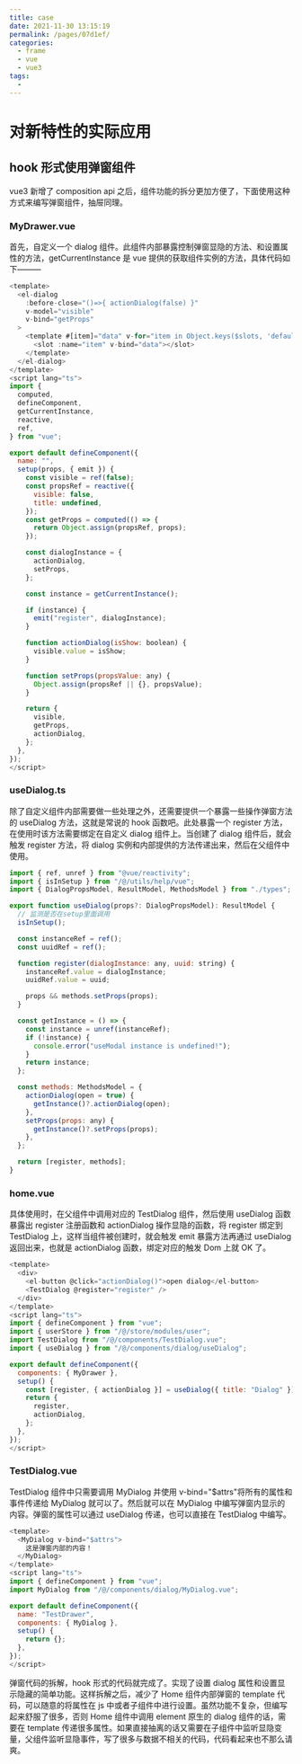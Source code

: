 ```yaml
---
title: case
date: 2021-11-30 13:15:19
permalink: /pages/07d1ef/
categories:
  - frame
  - vue
  - vue3
tags:
  - 
---
```

# 对新特性的实际应用

## hook 形式使用弹窗组件

vue3 新增了 composition api 之后，组件功能的拆分更加方便了，下面使用这种方式来编写弹窗组件，抽屉同理。

### MyDrawer.vue

首先，自定义一个 dialog 组件。此组件内部暴露控制弹窗显隐的方法、和设置属性的方法，getCurrentInstance 是 vue 提供的获取组件实例的方法，具体代码如下———

```js
<template>
  <el-dialog
    :before-close="()=>{ actionDialog(false) }"
    v-model="visible"
    v-bind="getProps"
  >
    <template #[item]="data" v-for="item in Object.keys($slots, 'default')">
      <slot :name="item" v-bind="data"></slot>
    </template>
  </el-dialog>
</template>
<script lang="ts">
import {
  computed,
  defineComponent,
  getCurrentInstance,
  reactive,
  ref,
} from "vue";

export default defineComponent({
  name: "",
  setup(props, { emit }) {
    const visible = ref(false);
    const propsRef = reactive({
      visible: false,
      title: undefined,
    });
    const getProps = computed(() => {
      return Object.assign(propsRef, props);
    });

    const dialogInstance = {
      actionDialog,
      setProps,
    };

    const instance = getCurrentInstance();

    if (instance) {
      emit("register", dialogInstance);
    }

    function actionDialog(isShow: boolean) {
      visible.value = isShow;
    }

    function setProps(propsValue: any) {
      Object.assign(propsRef || {}, propsValue);
    }

    return {
      visible,
      getProps,
      actionDialog,
    };
  },
});
</script>
```

### useDialog.ts

除了自定义组件内部需要做一些处理之外，还需要提供一个暴露一些操作弹窗方法的 useDialog 方法，这就是常说的 hook 函数吧。此处暴露一个 register 方法，在使用时该方法需要绑定在自定义 dialog 组件上。当创建了 dialog 组件后，就会触发 register 方法，将 dialog 实例和内部提供的方法传递出来，然后在父组件中使用。

```js
import { ref, unref } from "@vue/reactivity";
import { isInSetup } from "/@/utils/help/vue";
import { DialogPropsModel, ResultModel, MethodsModel } from "./types";

export function useDialog(props?: DialogPropsModel): ResultModel {
  // 监测是否在setup里面调用
  isInSetup();

  const instanceRef = ref();
  const uuidRef = ref();

  function register(dialogInstance: any, uuid: string) {
    instanceRef.value = dialogInstance;
    uuidRef.value = uuid;

    props && methods.setProps(props);
  }

  const getInstance = () => {
    const instance = unref(instanceRef);
    if (!instance) {
      console.error("useModal instance is undefined!");
    }
    return instance;
  };

  const methods: MethodsModel = {
    actionDialog(open = true) {
      getInstance()?.actionDialog(open);
    },
    setProps(props: any) {
      getInstance()?.setProps(props);
    },
  };

  return [register, methods];
}
```

### home.vue

具体使用时，在父组件中调用对应的 TestDialog 组件，然后使用 useDialog 函数暴露出 register 注册函数和 actionDialog 操作显隐的函数，将 register 绑定到 TestDialog 上，这样当组件被创建时，就会触发 emit 暴露方法再通过 useDialog 返回出来，也就是 actionDialog 函数，绑定对应的触发 Dom 上就 OK 了。

```js
<template>
  <div>
    <el-button @click="actionDialog()">open dialog</el-button>
    <TestDialog @register="register" />
  </div>
</template>
<script lang="ts">
import { defineComponent } from "vue";
import { userStore } from "/@/store/modules/user";
import TestDialog from "/@/components/TestDialog.vue";
import { useDialog } from "/@/components/dialog/useDialog";

export default defineComponent({
  components: { MyDrawer },
  setup() {
    const [register, { actionDialog }] = useDialog({ title: "Dialog" });
    return {
      register,
      actionDialog,
    };
  },
});
</script>
```

### TestDialog.vue

TestDialog 组件中只需要调用 MyDialog 并使用 v-bind="$attrs"将所有的属性和事件传递给 MyDialog 就可以了。然后就可以在 MyDialog 中编写弹窗内显示的内容。弹窗的属性可以通过 useDialog 传递，也可以直接在 TestDialog 中编写。

```js
<template>
  <MyDialog v-bind="$attrs">
    这是弹窗内部的内容！
  </MyDialog>
</template>
<script lang="ts">
import { defineComponent } from "vue";
import MyDialog from "/@/components/dialog/MyDialog.vue";

export default defineComponent({
  name: "TestDrawer",
  components: { MyDialog },
  setup() {
    return {};
  },
});
</script>
```

弹窗代码的拆解，hook 形式的代码就完成了。实现了设置 dialog 属性和设置显示隐藏的简单功能。这样拆解之后，减少了 Home 组件内部弹窗的 template 代码，可以随意的将属性在 js 中或者子组件中进行设置。虽然功能不复杂，但编写起来舒服了很多，否则 Home 组件中调用 element 原生的 dialog 组件的话，需要在 template 传递很多属性。如果直接抽离的话又需要在子组件中监听显隐变量，父组件监听显隐事件，写了很多与数据不相关的代码，代码看起来也不那么请爽。

